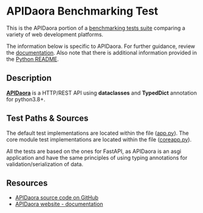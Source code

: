 # APIDaora Benchmarking Test

This is the APIDaora portion of a [benchmarking tests suite](../../)
comparing a variety of web development platforms.

The information below is specific to APIDaora. For further guidance,
review the [documentation](https://github.com/KhulnaSoft/BenchWeb/wiki).
Also note that there is additional information provided in
the [Python README](../).

## Description

[**APIDaora**](https://github.com/dutradda/apidaora) is a HTTP/REST API using <b>dataclasses</b> and <b>TypedDict</b> annotation for python3.8+.

## Test Paths & Sources

The default test implementations are located within the file ([app.py](app.py)).
The core module test implementations are located within the file ([coreapp.py](coreapp.py)).

All the tests are based on the ones for FastAPI, as APIDaora is an asgi application and have the same principles of using typing annotations for validation/serialization of data.

## Resources

* [APIDaora source code on GitHub](https://github.com/dutradda/apidaora)
* [APIDaora website - documentation](https://dutradda.github.io/apidaora/)
